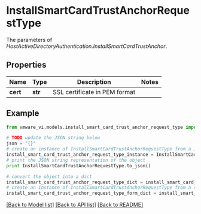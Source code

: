 # InstallSmartCardTrustAnchorRequestType

The parameters of *HostActiveDirectoryAuthentication.InstallSmartCardTrustAnchor*. 

## Properties
Name | Type | Description | Notes
------------ | ------------- | ------------- | -------------
**cert** | **str** | SSL certificate in PEM format  | 

## Example

```python
from vmware_vi.models.install_smart_card_trust_anchor_request_type import InstallSmartCardTrustAnchorRequestType

# TODO update the JSON string below
json = "{}"
# create an instance of InstallSmartCardTrustAnchorRequestType from a JSON string
install_smart_card_trust_anchor_request_type_instance = InstallSmartCardTrustAnchorRequestType.from_json(json)
# print the JSON string representation of the object
print InstallSmartCardTrustAnchorRequestType.to_json()

# convert the object into a dict
install_smart_card_trust_anchor_request_type_dict = install_smart_card_trust_anchor_request_type_instance.to_dict()
# create an instance of InstallSmartCardTrustAnchorRequestType from a dict
install_smart_card_trust_anchor_request_type_form_dict = install_smart_card_trust_anchor_request_type.from_dict(install_smart_card_trust_anchor_request_type_dict)
```
[[Back to Model list]](../README.md#documentation-for-models) [[Back to API list]](../README.md#documentation-for-api-endpoints) [[Back to README]](../README.md)


